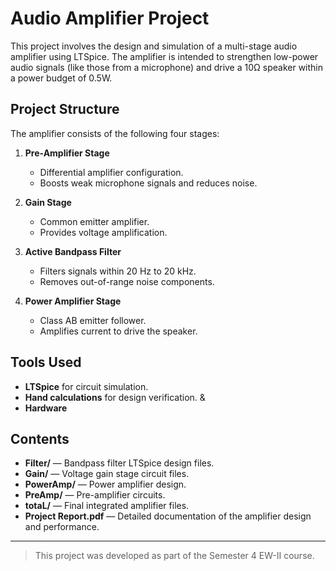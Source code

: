 # Audio Amplifier Project

This project involves the design and simulation of a multi-stage audio amplifier using LTSpice. The amplifier is intended to strengthen low-power audio signals (like those from a microphone) and drive a 10Ω speaker within a power budget of 0.5W.

## Project Structure

The amplifier consists of the following four stages:

1. **Pre-Amplifier Stage**  
   - Differential amplifier configuration.
   - Boosts weak microphone signals and reduces noise.

2. **Gain Stage**  
   - Common emitter amplifier.
   - Provides voltage amplification.

3. **Active Bandpass Filter**  
   - Filters signals within 20 Hz to 20 kHz.
   - Removes out-of-range noise components.

4. **Power Amplifier Stage**  
   - Class AB emitter follower.
   - Amplifies current to drive the speaker.

## Tools Used
- **LTSpice** for circuit simulation.
- **Hand calculations** for design verification. &
- **Hardware**

## Contents
- **Filter/** — Bandpass filter LTSpice design files.
- **Gain/** — Voltage gain stage circuit files.
- **PowerAmp/** — Power amplifier design.
- **PreAmp/** — Pre-amplifier circuits.
- **totaL/** — Final integrated amplifier files.
- **Project Report.pdf** — Detailed documentation of the amplifier design and performance.

---

> This project was developed as part of the Semester 4 EW-II course.
